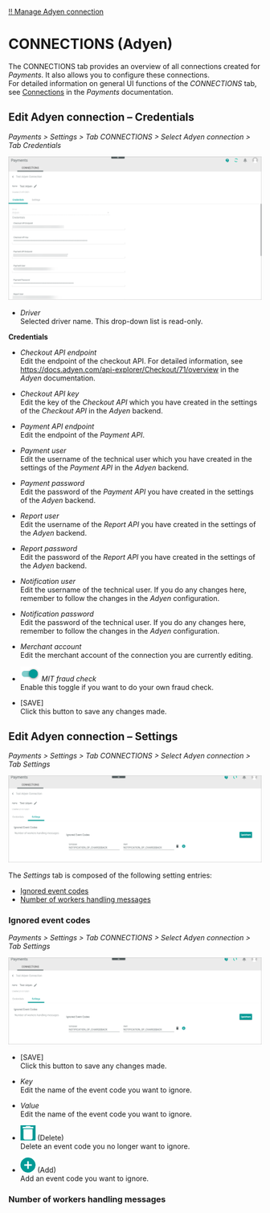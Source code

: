 [!! Manage Adyen connection](../Integration/01_ManageAdyenConnection.md)


# CONNECTIONS (Adyen)

The CONNECTIONS tab provides an overview of all connections created for *Payments*. It also allows you to configure these connections.   
For detailed information on general UI functions of the *CONNECTIONS* tab, see [Connections](../../Payments/UserInterface/08a_Connections.md) in the *Payments* documentation.


## Edit Adyen connection &ndash; Credentials

*Payments > Settings > Tab CONNECTIONS > Select Adyen connection > Tab Credentials*

![Edit Adyen credentials](../../Assets/Screenshots/Payments/Settings/PaymentServiceProviders/Adyen/Integration/EditCredentials.png "[Edit Adyen credentials]")

- *Driver*  
    Selected driver name. This drop-down list is read-only.

**Credentials**

- *Checkout API endpoint*   
   Edit the endpoint of the checkout API. For detailed information, see https://docs.adyen.com/api-explorer/Checkout/71/overview in the *Adyen* documentation.  
     
- *Checkout API key*    
   Edit the key of the *Checkout API* which you have created in the settings of the *Checkout API* in the *Adyen* backend.

- *Payment API endpoint*   
  Edit the endpoint of the *Payment API*.  

- *Payment user*   
   Edit the username of the technical user which you have created in the settings of the *Payment API* in the *Adyen* backend.

- *Payment password*   
   Edit the password of the *Payment API* you have created in the settings of the *Adyen* backend.

 - *Report user*  
     Edit the username of the *Report API* you have created in the settings of the *Adyen* backend.

 - *Report password*    
    Edit the password of the *Report API* you have created in the settings of the *Adyen* backend.

- *Notification user*  
    Edit the username of the technical user.<!---welches API?--> If you do any changes here, remember to follow the changes in the *Adyen* configuration.

- *Notification password*   
   Edit the password of the technical user.<!---welches API?--> If you do any changes here, remember to follow the changes in the *Adyen* configuration.

- *Merchant account*   
  Edit the merchant account of the connection you are currently editing.

- ![Toggle](../../Assets/Icons/Toggle.png "[Toggle]") *MIT fraud check*   
   Enable this toggle if you want to do your own fraud check.
 
- [SAVE]  
    Click this button to save any changes made.


## Edit Adyen connection &ndash; Settings

*Payments > Settings > Tab CONNECTIONS > Select Adyen connection > Tab Settings*

![Edit Adyen settings](../../Assets/Screenshots/Payments/Settings/PaymentServiceProviders/Adyen/Integration/IgnoredEventCodeDone.png "[Edit Adyen settings]")

The *Settings* tab is composed of the following setting entries:
- [Ignored event codes](#ignored-event-codes)
- [Number of workers handling messages](#number-of-workers-handling-messages)


### Ignored event codes

*Payments > Settings > Tab CONNECTIONS > Select Adyen connection > Tab Settings*

![Edit Adyen settings](../../Assets/Screenshots/Payments/Settings/PaymentServiceProviders/Adyen/Integration/IgnoredEventCodeDone.png "[Edit Adyen settings]")

- [SAVE]  
  Click this button to save any changes made.

- *Key*   
   Edit the name of the event code you want to ignore.

- *Value*   
   Edit the name of the event code you want to ignore.

- ![Delete](../../Assets/Icons/Trash03.png "[Delete]") (Delete)   
   Delete an event code you no longer want to ignore.    
      
- ![Add](../../Assets/Icons/Plus04.png "[Add]") (Add)    
   Add an event code you want to ignore.



### Number of workers handling messages



